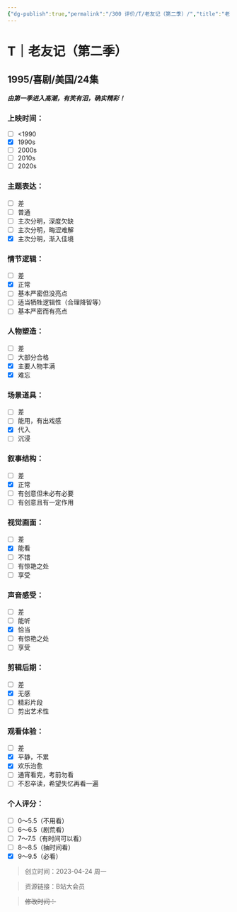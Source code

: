 ```yaml
---
{"dg-publish":true,"permalink":"/300 评价/T/老友记（第二季）/","title":"老友记（第二季）","tags":["T","喜剧"],"created":"2023-09-12T18:49:10.197+08:00","updated":"2024-01-12T12:03:28.049+08:00"}
---
```



# T｜老友记（第二季）
## 1995/喜剧/美国/24集
***由第一季进入高潮，有笑有泪，确实精彩！***
### 上映时间：
- [ ] <1990
- [x] 1990s
- [ ] 2000s
- [ ] 2010s
- [ ] 2020s
### 主题表达：
- [ ] 差
- [ ] 普通
- [ ] 主次分明，深度欠缺
- [ ] 主次分明，晦涩难解
- [x] 主次分明，渐入佳境
### 情节逻辑：
- [ ] 差
- [x] 正常
- [ ] 基本严密但没亮点
- [ ] 适当牺牲逻辑性（合理降智等）
- [ ] 基本严密而有亮点
### 人物塑造：
- [ ] 差
- [ ] 大部分合格
- [x] 主要人物丰满
- [x] 难忘
### 场景道具：
- [ ] 差
- [ ] 能用，有出戏感
- [x] 代入
- [ ] 沉浸
### 叙事结构：
- [ ] 差
- [x] 正常
- [ ] 有创意但未必有必要
- [ ] 有创意且有一定作用
### 视觉画面：
- [ ] 差
- [x] 能看
- [ ] 不错
- [ ] 有惊艳之处
- [ ] 享受
### 声音感受：
- [ ] 差
- [ ] 能听
- [x] 恰当
- [ ] 有惊艳之处
- [ ] 享受
### 剪辑后期：
- [ ] 差
- [x] 无感
- [ ] 精彩片段
- [ ] 剪出艺术性
### 观看体验：
- [ ] 差
- [x] 平静，不累
- [x] 欢乐治愈
- [ ] 通宵看完，考前勿看
- [ ] 不忍卒读，希望失忆再看一遍
### 个人评分：
- [ ] 0～5.5（不用看）
- [ ] 6～6.5（剧荒看）
- [ ] 7～7.5（有时间可以看）
- [ ] 8～8.5（抽时间看）
- [x] 9～9.5（必看）

>创立时间：2023-04-24 周一

>资源链接：B站大会员

>~~修改时间：~~



